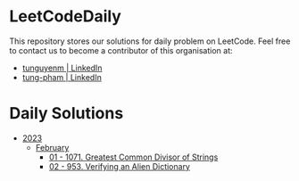 # LeetCodeDaily
This repository stores our solutions for daily problem on LeetCode.
Feel free to contact us to become a contributor of this organisation at:
* [tunguyenm | LinkedIn](https://www.linkedin.com/in/tunguyenm/)
* [tung-pham | LinkedIn](https://www.linkedin.com/in/duy-tung/)

# Daily Solutions
* [2023](https://github.com/LeetCodeDaily/LeetCodeDaily/tree/master/2023)
  * [February](https://github.com/LeetCodeDaily/LeetCodeDaily/tree/master/2023/02-February)
    * [01 - 1071. Greatest Common Divisor of Strings](https://github.com/LeetCodeDaily/LeetCodeDaily/tree/master/2023/02-February/01_1071-Greatest-Common-Divisor-Of-Strings)
    * [02 - 953. Verifying an Alien Dictionary](https://github.com/LeetCodeDaily/LeetCodeDaily/tree/master/2023/02-February/02_953-Verifying-an-Alien-Dictionary)
